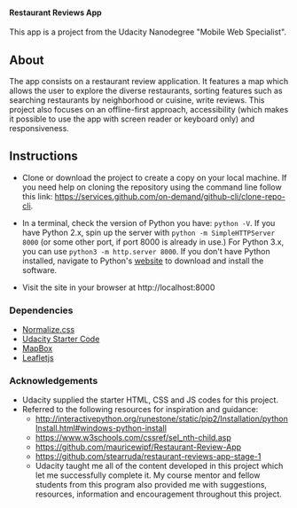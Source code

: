 #### Restaurant Reviews App

This app is a project from the Udacity Nanodegree "Mobile Web Specialist".


## About

The app consists on a restaurant review application. It features a map which allows the user to explore the diverse restaurants, sorting features such as searching restaurants by neighborhood or cuisine, write reviews.
This project also focuses on an offline-first approach, accessibility (which makes it possible to use the app with screen reader or keyboard only) and responsiveness.

## Instructions

* Clone or download the project to create a copy on your local machine. If you need help on cloning the repository using the command line follow this link: https://services.github.com/on-demand/github-cli/clone-repo-cli. 
* In a terminal, check the version of Python you have: `python -V`. If you have Python 2.x, spin up the server with `python -m SimpleHTTPServer 8000` (or some other port, if port 8000 is already in use.) For Python 3.x, you can use `python3 -m http.server 8000`. If you don't have Python installed, navigate to Python's [website](https://www.python.org/) to download and install the software.

* Visit the site in your browser at http://localhost:8000


### Dependencies
- [Normalize.css](https://necolas.github.io/normalize.css/)
- [Udacity Starter Code](https://github.com/udacity/mws-restaurant-stage-1)
- [MapBox](https://www.mapbox.com/)
- [Leafletjs](https://leafletjs.com/)


### Acknowledgements

* Udacity supplied the starter HTML, CSS and JS codes for this project.
* Referred to the following resources for inspiration and guidance:
    - http://interactivepython.org/runestone/static/pip2/Installation/pythonInstall.html#windows-python-install
    - https://www.w3schools.com/cssref/sel_nth-child.asp
    - https://github.com/mauricewipf/Restaurant-Review-App
    - https://github.com/stearruda/restaurant-reviews-app-stage-1
    - Udacity taught me all of the content developed in this project which let me successfully complete it. My course mentor and fellow students from this program also provided me with suggestions, resources, information and encouragement throughout this project.


